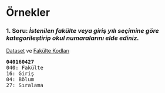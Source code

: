 # Örnekler

### 1. Soru: <i>İstenilen fakülte veya giriş yılı seçimine göre kategorileştirip okul numaralarını elde ediniz.</i>

[Dataset](school-numbers.txt) ve [Fakülte Kodları](faculty-codes.txt)
<pre>
<b>040160427</b>
040: Fakülte
16: Giriş
04: Bölum
27: Sıralama
</pre>
